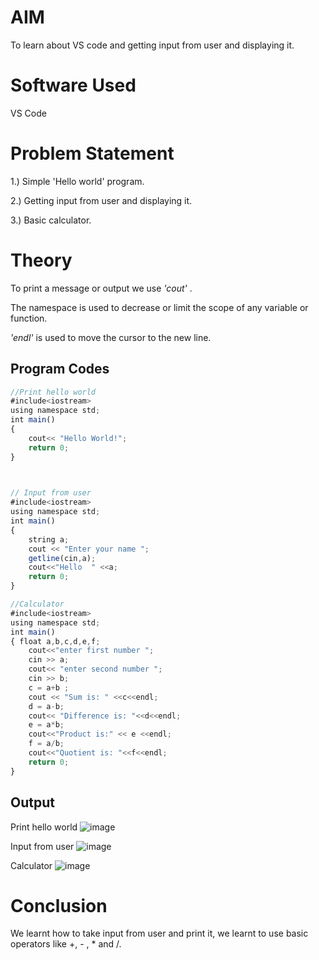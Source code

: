 
#   AIM

To learn about VS code and getting input from user and displaying it.

# Software Used
VS Code

# Problem Statement
 1.) Simple 'Hello world' program.

 2.) Getting input from user and displaying it.
 
 3.) Basic calculator.

 # Theory
To print a message or output we use _'cout'_ .

The namespace is used to decrease or limit the scope of any variable or function.
 
 _'endl'_ is used to move the cursor to the new line.


## Program Codes


```javascript
//Print hello world
#include<iostream>
using namespace std;
int main()
{
    cout<< "Hello World!";
    return 0;
}


 
// Input from user
#include<iostream>
using namespace std;
int main()
{
    string a;
    cout << "Enter your name ";
    getline(cin,a);
    cout<<"Hello  " <<a;
    return 0;
}

//Calculator 
#include<iostream>
using namespace std;
int main()
{ float a,b,c,d,e,f;
    cout<<"enter first number ";
    cin >> a;
    cout<< "enter second number ";
    cin >> b;
    c = a+b ;
    cout << "Sum is: " <<c<<endl;
    d = a-b;
    cout<< "Difference is: "<<d<<endl;
    e = a*b;
    cout<<"Product is:" << e <<endl;
    f = a/b;
    cout<<"Quotient is: "<<f<<endl;
    return 0;
}
```


## Output

Print hello world
![image](https://github.com/user-attachments/assets/85b9a311-8dc4-4a9b-8559-b86f7fcc94ad)

Input from user
![image](https://github.com/user-attachments/assets/b66663b9-09a2-4a71-92a3-6a6c0b57d6cb)

Calculator
![image](https://github.com/user-attachments/assets/afae3899-c280-4fe1-ab37-ef7f3612701c)


# Conclusion
We learnt how to take input from user and print it, we learnt to use basic operators like +, - , * and /.




